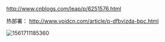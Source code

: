 http://www.cnblogs.com/leap/p/6251576.html


热部署：
http://www.voidcn.com/article/p-dfbvizda-bpc.html



![1561711185360](E:\git-workspace\note\images\idea\ides_web.png)

